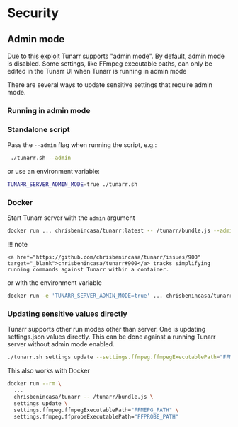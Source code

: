 # Security

## Admin mode

Due to [this exploit](https://www.exploit-db.com/exploits/52079) Tunarr supports "admin mode". By default, admin mode is disabled. Some settings, like FFmpeg executable paths, can only be edited in the Tunarr UI when Tunarr is running in admin mode

There are several ways to update sensitive settings that require admin mode.

### Running in admin mode

### Standalone script

Pass the `--admin` flag when running the script, e.g.:

```bash
 ./tunarr.sh --admin
```

or use an environment variable:

```bash
TUNARR_SERVER_ADMIN_MODE=true ./tunarr.sh
```

### Docker

Start Tunarr server with the `admin` argument

```bash
docker run ... chrisbenincasa/tunarr:latest -- /tunarr/bundle.js --admin
```

!!! note

    <a href="https://github.com/chrisbenincasa/tunarr/issues/900" target="_blank">chrisbenincasa/tunarr#900</a> tracks simplifying running commands against Tunarr within a container.

or with the environment variable

```bash
docker run -e 'TUNARR_SERVER_ADMIN_MODE=true' ... chrisbenincasa/tunarr
```

### Updating sensitive values directly

Tunarr supports other run modes other than server. One is updating settings.json values directly. This can be done against a running Tunarr server without admin mode enabled.

```bash
./tunarr.sh settings update --settings.ffmpeg.ffmpegExecutablePath="FFMEPG_PATH" --settings.ffmpeg.ffprobeExecutablePath="FFPROBE_PATH"
```

This also works with Docker

```bash
docker run --rm \
  ...
  chrisbenincasa/tunarr -- /tunarr/bundle.js \
  settings update \
  settings.ffmpeg.ffmpegExecutablePath="FFMEPG_PATH" \
  settings.ffmpeg.ffprobeExecutablePath="FFPROBE_PATH"
```
